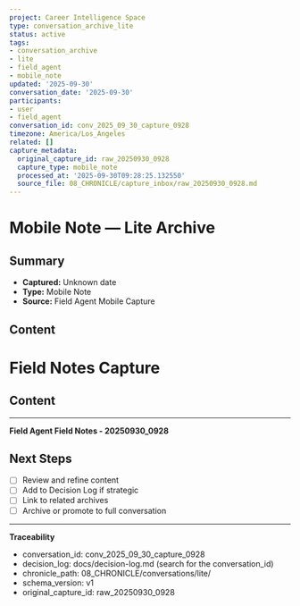 ```yaml
---
project: Career Intelligence Space
type: conversation_archive_lite
status: active
tags:
- conversation_archive
- lite
- field_agent
- mobile_note
updated: '2025-09-30'
conversation_date: '2025-09-30'
participants:
- user
- field_agent
conversation_id: conv_2025_09_30_capture_0928
timezone: America/Los_Angeles
related: []
capture_metadata:
  original_capture_id: raw_20250930_0928
  capture_type: mobile_note
  processed_at: '2025-09-30T09:28:25.132550'
  source_file: 08_CHRONICLE/capture_inbox/raw_20250930_0928.md
---
```


# Mobile Note — Lite Archive

## Summary
- **Captured:** Unknown date
- **Type:** Mobile Note
- **Source:** Field Agent Mobile Capture

## Content
# Field Notes Capture

## Content


---
**Field Agent Field Notes - 20250930_0928**


## Next Steps
- [ ] Review and refine content
- [ ] Add to Decision Log if strategic
- [ ] Link to related archives
- [ ] Archive or promote to full conversation

---

**Traceability**
- conversation_id: conv_2025_09_30_capture_0928
- decision_log: docs/decision-log.md (search for the conversation_id)
- chronicle_path: 08_CHRONICLE/conversations/lite/
- schema_version: v1
- original_capture_id: raw_20250930_0928
